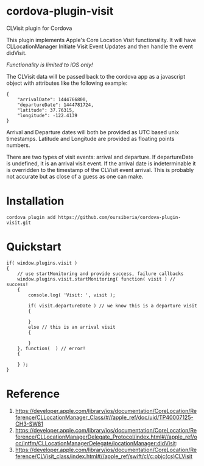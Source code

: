 # cordova-plugin-visit
CLVisit plugin for Cordova

This plugin implements Apple's Core Location Visit functionality. It will have CLLocationManager Initiate Visit Event Updates and then handle the event didVisit.

*Functionality is limited to iOS only!*

The CLVisit data will be passed back to the cordova app as a javascript object with attributes like the following example:


```
{
	"arrivalDate": 1444766800,
	"departureDate": 1444781724,
	"latitude": 37.76315,
	"longitude": -122.4139
}
```

Arrival and Departure dates will both be provided as UTC based unix timestamps.
Latitude and Longitude are provided as floating points numbers.

There are two types of visit events: arrival and departure.
If departureDate is undefined, it is an arrival visit event.
If the arrival date is indeterminable it is overridden to the timestamp of the CLVisit event arrival. This is probably not accurate but as close of a guess as one can make.

# Installation
`cordova plugin add https://github.com/oursiberia/cordova-plugin-visit.git`

# Quickstart
```
if( window.plugins.visit )
{
	// use startMonitoring and provide success, failure callbacks
	window.plugins.visit.startMonitoring( function( visit ) // success!
	{
		console.log( 'Visit: ', visit );

		if( visit.departureDate ) // we know this is a departure visit
		{

		}
		else // this is an arrival visit
		{

		}
	}, function(  ) // error!
	{

	} );
}
```

# Reference
1. https://developer.apple.com/library/ios/documentation/CoreLocation/Reference/CLLocationManager_Class/#//apple_ref/doc/uid/TP40007125-CH3-SW81
1. https://developer.apple.com/library/ios/documentation/CoreLocation/Reference/CLLocationManagerDelegate_Protocol/index.html#//apple_ref/occ/intfm/CLLocationManagerDelegate/locationManager:didVisit:
1. https://developer.apple.com/library/ios/documentation/CoreLocation/Reference/CLVisit_class/index.html#//apple_ref/swift/cl/c:objc(cs)CLVisit